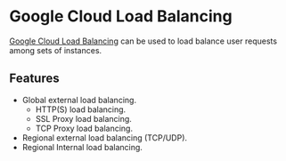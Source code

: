 # Google Cloud Load Balancing

[Google Cloud Load Balancing](https://cloud.google.com/compute/docs/load-balancing/) can be used to load balance user requests among sets of instances.

## Features

* Global external load balancing.
  * HTTP(S) load balancing.
  * SSL Proxy load balancing.
  * TCP Proxy load balancing.
* Regional external load balancing (TCP/UDP).
* Regional Internal load balancing.
